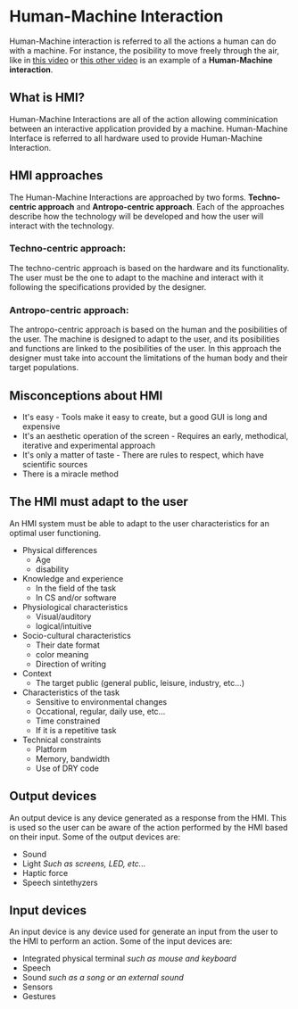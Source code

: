 # Human-Machine Interaction
Human-Machine interaction is referred to all the actions a human can do with a machine. For instance, the posibility to move freely through the air, like in [this video][Jetman Vince Video] or [this other video][Hello Jetman video] is an example of a **Human-Machine interaction**.
## What is HMI?
Human-Machine Interactions are all of the action allowing comminication between an interactive application provided by a machine. 
Human-Machine Interface is referred to all hardware used to provide Human-Machine Interaction.

## HMI approaches
The Human-Machine Interactions are approached by two forms. **Techno-centric approach** and **Antropo-centric approach**. Each of the approaches describe how the technology will be developed and how the user will interact with the technology.
### Techno-centric approach:
The techno-centric approach is based on the hardware and its functionality. The user must be the one to adapt to the machine and interact with it following the specifications provided by the designer.
### Antropo-centric approach:
The antropo-centric approach is based on the human and the posibilities of the user. The machine is designed to adapt to the user, and its posibilities and functions are linked to the posibilities of the user. In this approach the designer must take into account the limitations of the human body and their target populations.

## Misconceptions about HMI
- It's easy - Tools make it easy to create, but a good GUI is long and expensive
- It's an aesthetic operation of the screen - Requires an early, methodical, iterative and experimental approach
- It's only a matter of taste - There are rules to respect, which have scientific sources
- There is a miracle method
  
## The HMI must adapt to the user
An HMI system must be able to adapt to the user characteristics for an optimal user functioning.
- Physical differences
  - Age
  - disability
- Knowledge and experience
  - In the field of the task
  - In CS and/or software
- Physiological characteristics
  - Visual/auditory
  - logical/intuitive
- Socio-cultural characteristics
  - Their date format
  - color meaning
  - Direction of writing
- Context
  - The target public (general public, leisure, industry, etc...)
- Characteristics of the task
  - Sensitive to environmental changes
  - Occational, regular, daily use, etc...
  - Time constrained
  - If it is a repetitive task
- Technical constraints
  - Platform
  - Memory, bandwidth
  - Use of DRY code

## Output devices
An output device is any device generated as a response from the HMI. This is used so the user can be aware of the action performed by the HMI based on their input.
Some of the output devices are:
- Sound
- Light *Such as screens, LED, etc...*
- Haptic force
- Speech sintethyzers
  
## Input devices
An input device is any device used for generate an input from the user to the HMI to perform an action.
Some of the input devices are:
- Integrated physical terminal *such as mouse and keyboard*
- Speech
- Sound *such as a song or an external sound*
- Sensors
- Gestures



[Jetman Vince Video]: https://www.youtube.com/watch?app=desktop&v=PBZJ4aRyz_k "Le Jetman Vince Reffet s'offre un vol « historique » dans le ciel de Dubaï -- Youtube"
[Hello Jetman video]: https://www.youtube.com/watch?app=desktop&v=_VPvKl6ezyc "Hello Jetman -- Youtube"
[Protesis and racing video]: https://www.youtube.com/watch?app=desktop&v=lld7KPhgd9g&feature=emb_title "He built a racing monster machine! - Guinness World Records -- Youtube"
[Bionic protesis video]: https://www.youtube.com/watch?app=desktop&v=1GyJBBB8O_M "Exoskeleton Controlled by a Brain-Machine Interface -- Youtube"
